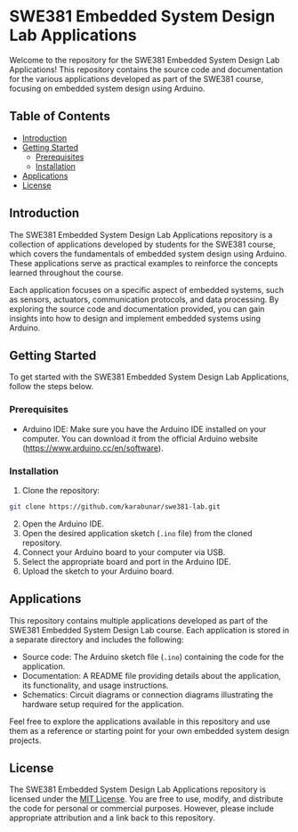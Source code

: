 # SWE381 Embedded System Design Lab Applications

Welcome to the repository for the SWE381 Embedded System Design Lab Applications! This repository contains the source code and documentation for the various applications developed as part of the SWE381 course, focusing on embedded system design using Arduino.

## Table of Contents

- [Introduction](#introduction)
- [Getting Started](#getting-started)
  - [Prerequisites](#prerequisites)
  - [Installation](#installation)
- [Applications](#applications)
- [License](#license)

## Introduction

The SWE381 Embedded System Design Lab Applications repository is a collection of applications developed by students for the SWE381 course, which covers the fundamentals of embedded system design using Arduino. These applications serve as practical examples to reinforce the concepts learned throughout the course.

Each application focuses on a specific aspect of embedded systems, such as sensors, actuators, communication protocols, and data processing. By exploring the source code and documentation provided, you can gain insights into how to design and implement embedded systems using Arduino.

## Getting Started

To get started with the SWE381 Embedded System Design Lab Applications, follow the steps below.

### Prerequisites

- Arduino IDE: Make sure you have the Arduino IDE installed on your computer. You can download it from the official Arduino website (https://www.arduino.cc/en/software).

### Installation

1. Clone the repository:

```bash
git clone https://github.com/karabunar/swe381-lab.git
```

2. Open the Arduino IDE.
3. Open the desired application sketch (`.ino` file) from the cloned repository.
4. Connect your Arduino board to your computer via USB.
5. Select the appropriate board and port in the Arduino IDE.
6. Upload the sketch to your Arduino board.

## Applications

This repository contains multiple applications developed as part of the SWE381 Embedded System Design Lab course. Each application is stored in a separate directory and includes the following:

- Source code: The Arduino sketch file (`.ino`) containing the code for the application.
- Documentation: A README file providing details about the application, its functionality, and usage instructions.
- Schematics: Circuit diagrams or connection diagrams illustrating the hardware setup required for the application.

Feel free to explore the applications available in this repository and use them as a reference or starting point for your own embedded system design projects.

## License

The SWE381 Embedded System Design Lab Applications repository is licensed under the [MIT License](LICENSE). You are free to use, modify, and distribute the code for personal or commercial purposes. However, please include appropriate attribution and a link back to this repository.
